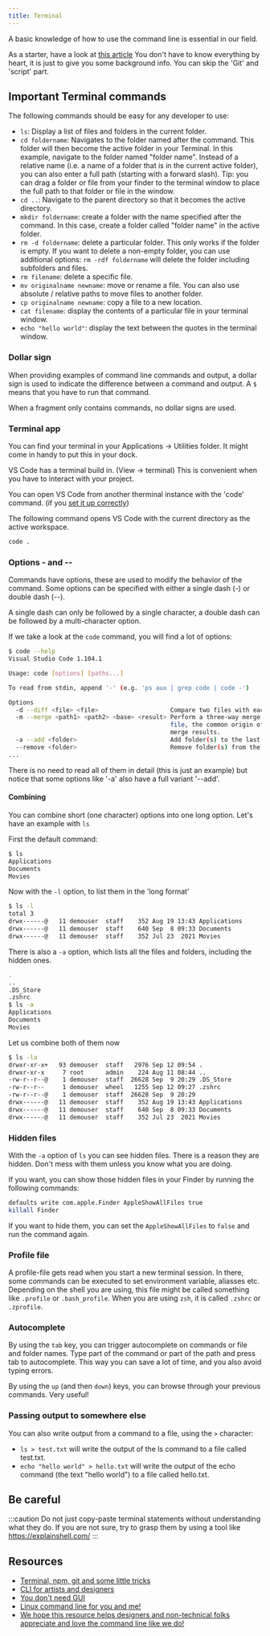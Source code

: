 ```yaml
---
title: Terminal
---
```


A basic knowledge of how to use the command line is essential in our field.

As a starter, have a look at [this article](https://www.freecodecamp.org/news/command-line-for-beginners/) You don't have to know everything by heart, it is just to give you some background info. You can skip the 'Git' and 'script' part.

## Important Terminal commands

The following commands should be easy for any developer to use:

- `ls`: Display a list of files and folders in the current folder.
- `cd foldername`: Navigates to the folder named after the command. This folder will then become the active folder in your Terminal. In this example, navigate to the folder named "folder name". Instead of a relative name (i.e. a name of a folder that is in the current active folder), you can also enter a full path (starting with a forward slash). Tip: you can drag a folder or file from your finder to the terminal window to place the full path to that folder or file in the window.
- `cd ..`: Navigate to the parent directory so that it becomes the active directory.
- `mkdir foldername`: create a folder with the name specified after the command. In this case, create a folder called "folder name" in the active folder.
- `rm -d foldername`: delete a particular folder. This only works if the folder is empty. If you want to delete a non-empty folder, you can use additional options: `rm -rdf foldername` will delete the folder including subfolders and files.
- `rm filename`: delete a specific file.
- `mv originalname newname`: move or rename a file. You can also use absolute / relative paths to move files to another folder.
- `cp originalname newname`: copy a file to a new location.
- `cat filename`: display the contents of a particular file in your terminal window.
- `echo "hello world"`: display the text between the quotes in the terminal window.

### Dollar sign

When providing examples of command line commands and output, a dollar sign is used to indicate the difference between a command and output. A `$` means that you have to run that command.

When a fragment only contains commands, no dollar signs are used.

### Terminal app

You can find your terminal in your Applications → Utilities folder. It might come in handy to put this in your dock.

VS Code has a terminal build in. (View → terminal) This is convenient when you have to interact with your project.

You can open VS Code from another therminal instance with the 'code' command. (if you [set it up correctly](https://code.visualstudio.com/docs/setup/mac#_launch-vs-code-from-the-command-line))

The following command opens VS Code with the current directory as the active workspace.

```bash
code .
```

### Options - and --

Commands have options, these are used to modify the behavior of the command. Some options can be specified with either a single dash (-) or double dash (--).

A single dash can only be followed by a single character, a double dash can be followed by a multi-character option.

If we take a look at the `code` command, you will find a lot of options:

```bash
$ code --help
Visual Studio Code 1.104.1

Usage: code [options] [paths...]

To read from stdin, append '-' (e.g. 'ps aux | grep code | code -')

Options
  -d --diff <file> <file>                    Compare two files with each other.
  -m --merge <path1> <path2> <base> <result> Perform a three-way merge by providing paths for two modified versions of a
                                             file, the common origin of both modified versions and the output file to save
                                             merge results.
  -a --add <folder>                          Add folder(s) to the last active window.
  --remove <folder>                          Remove folder(s) from the last active window.
...
```

There is no need to read all of them in detail (this is just an example) but notice that some options like '-a' also have a full variant '--add'.

#### Combining

You can combine short (one character) options into one long option. Let's have an example with `ls`

First the default command:

```bash
$ ls
Applications
Documents
Movies
```

Now with the `-l` option, to list them in the 'long format'

```bash
$ ls -l
total 3
drwx------@   11 demouser  staff    352 Aug 19 13:43 Applications
drwx------@   11 demouser  staff    640 Sep  8 09:33 Documents
drwx------@   11 demouser  staff    352 Jul 23  2021 Movies
```

There is also a `-a` option, which lists all the files and folders, including the hidden ones.

```bash
.
..
.DS_Store
.zshrc
$ ls -a
Applications
Documents
Movies
```

Let us combine both of them now

```bash
$ ls -la
drwxr-xr-x+   93 demouser  staff   2976 Sep 12 09:54 .
drwxr-xr-x     7 root      admin    224 Aug 11 08:44 ..
-rw-r--r--@    1 demouser  staff  26628 Sep  9 20:29 .DS_Store
-rw-r--r--     1 demouser  wheel   1255 Sep 12 09:27 .zshrc
-rw-r--r--@    1 demouser  staff  26628 Sep  9 20:29
drwx------@   11 demouser  staff    352 Aug 19 13:43 Applications
drwx------@   11 demouser  staff    640 Sep  8 09:33 Documents
drwx------@   11 demouser  staff    352 Jul 23  2021 Movies
```

### Hidden files

With the `-a` option of `ls` you can see hidden files. There is a reason they are hidden. Don't mess with them unless you know what you are doing.

If you want, you can show those hidden files in your Finder by running the following commands:

```bash
defaults write com.apple.Finder AppleShowAllFiles true
killall Finder
```

If you want to hide them, you can set the `AppleShowAllFiles` to `false` and run the command again.

### Profile file

A profile-file gets read when you start a new terminal session. In there, some commands can be executed to set environment variable, aliasses etc.
Depending on the shell you are using, this file might be called something like `.profile` or `.bash_profile`. When you are using `zsh`, it is called `.zshrc` or `.zprofile`.

### Autocomplete

By using the `tab` key, you can trigger autocomplete on commands or file and folder names. Type part of the command or part of the path and press tab to autocomplete. This way you can save a lot of time, and you also avoid typing errors.

By using the `up` (and then `down`) keys, you can browse through your previous commands. Very useful!

### Passing output to somewhere else

You can also write output from a command to a file, using the `>` character:

- `ls > test.txt` will write the output of the ls command to a file called test.txt.
- `echo "hello world" > hello.txt` will write the output of the echo command (the text "hello world") to a file called hello.txt.

## Be careful

:::caution
Do not just copy-paste terminal statements without understanding what they do. If you are not sure, try to grasp them by using a tool like <https://explainshell.com/>
:::

## Resources

- [Terminal, npm, git and some little tricks](https://www.joshwcomeau.com/javascript/terminal-for-js-devs/)
- [CLI for artists and designers](https://github.com/ffd8/cli-for-artists-and-designers)
- [You don't need GUI](https://github.com/you-dont-need/You-Dont-Need-GUI?tab=readme-ov-file)
- [Linux command line for you and me!](https://lym.readthedocs.io/en/latest/)
- [We hope this resource helps designers and non-technical folks appreciate and love the command line like we do!](https://dashdash.io/)

